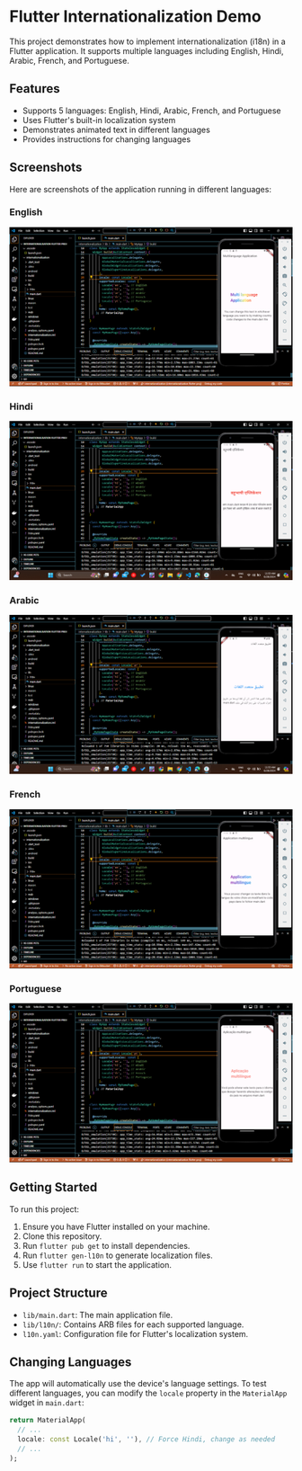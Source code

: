 # Flutter Internationalization Demo

This project demonstrates how to implement internationalization (i18n) in a Flutter application. It supports multiple languages including English, Hindi, Arabic, French, and Portuguese.

## Features

- Supports 5 languages: English, Hindi, Arabic, French, and Portuguese
- Uses Flutter's built-in localization system
- Demonstrates animated text in different languages
- Provides instructions for changing languages

## Screenshots

Here are screenshots of the application running in different languages:

### English
![English Version](https://github.com/vibzz2003/Internationlization-flutter/blob/main/static/Screenshot%20(384).png)

### Hindi
![Hindi Version](https://github.com/vibzz2003/Internationlization-flutter/blob/main/static/Screenshot%20(385).png)

### Arabic
![Arabic Version](https://github.com/vibzz2003/Internationlization-flutter/blob/main/static/Screenshot%20(386).png)

### French
![French Version](https://github.com/vibzz2003/Internationlization-flutter/blob/main/static/Screenshot%20(387).png)

### Portuguese
![Portuguese Version](https://github.com/vibzz2003/Internationlization-flutter/blob/main/static/Screenshot%20(388).png)

## Getting Started

To run this project:

1. Ensure you have Flutter installed on your machine.
2. Clone this repository.
3. Run `flutter pub get` to install dependencies.
4. Run `flutter gen-l10n` to generate localization files.
5. Use `flutter run` to start the application.

## Project Structure

- `lib/main.dart`: The main application file.
- `lib/l10n/`: Contains ARB files for each supported language.
- `l10n.yaml`: Configuration file for Flutter's localization system.

## Changing Languages

The app will automatically use the device's language settings. To test different languages, you can modify the `locale` property in the `MaterialApp` widget in `main.dart`:

```dart
return MaterialApp(
  // ...
  locale: const Locale('hi', ''), // Force Hindi, change as needed
  // ...
);
